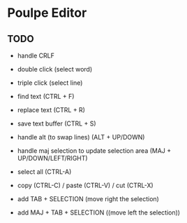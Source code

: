 # Poulpe Editor

## TODO

+ handle CRLF

+ double click (select word)
+ triple click (select line)

+ find text (CTRL + F)
+ replace text (CTRL + R)

+ save text buffer (CTRL + S)

+ handle alt (to swap lines) (ALT + UP/DOWN)
+ handle maj selection to update selection area (MAJ + UP/DOWN/LEFT/RIGHT)

+ select all (CTRL-A)

+ copy (CTRL-C) / paste (CTRL-V) / cut (CTRL-X)

+ add TAB + SELECTION (move right the selection)
+ add MAJ + TAB + SELECTION ((move left the selection))